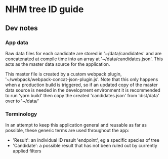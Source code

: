 #   NHM tree ID guide

##  Dev notes

### App data

Raw data files for each candidate are stored in '~/data/candidates' and are concatenated at compile time into an array at '~/data/candidates.json'.  This acts as the master data source for the application.

This master file is created by a custom webpack plugin, '~/webpack/webpack-concat-json-plugin.js'.  Note that this only happens when a production build is triggered, so if an updated copy of the master data source is needed in the development environment it is recommended to run 'yarn build' then copy the created 'candidates.json' from 'dist/data' over to '~/data/'


### Terminology
In an attempt to keep this application general and reusable as far as possible, these generic terms are used throughout the app:

- 'Result': an individual ID result 'endpoint', eg a specific species of tree
- 'Candidate': a possible result that has not been ruled out by currently applied filters
